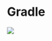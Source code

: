# Gradle
[![](https://jitpack.io/v/zj565061763/social-qq.svg)](https://jitpack.io/#zj565061763/social-qq)